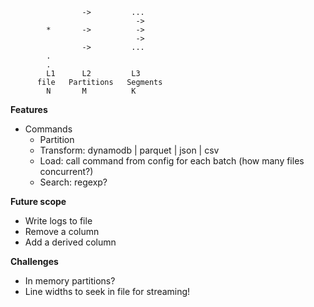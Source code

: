 ```
                ->         ...
                            ->
        *       ->          ->
                            ->
                ->         ...
        .
        .
        L1      L2         L3
      file   Partitions   Segments
        N       M          K
```

**Features**

- Commands
  - Partition
  - Transform: dynamodb | parquet | json | csv
  - Load: call command from config for each batch (how many files concurrent?)
  - Search: regexp?

**Future scope**
 - Write logs to file
 - Remove a column
 - Add a derived column

**Challenges**
- In memory partitions?
- Line widths to seek in file for streaming!